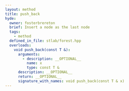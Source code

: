 ```yaml
---
layout: method
title: push_back
hyde:
  owner: fosterbrereton
  brief: Insert a node as the last node
  tags:
    - method
  defined_in_file: stlab/forest.hpp
  overloads:
    void push_back(const T &):
      arguments:
        - description: __OPTIONAL__
          name: x
          type: const T &
      description: __OPTIONAL__
      return: __OPTIONAL__
      signature_with_names: void push_back(const T & x)
---
```

